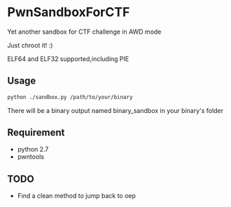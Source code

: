 # PwnSandboxForCTF
Yet another sandbox for CTF challenge in AWD mode

Just chroot it! :)

ELF64 and ELF32 supported,including PIE

## Usage

```bash
python ./sandbox.py /path/to/your/binary
```
There will be a binary output named binary_sandbox in your binary's folder

## Requirement

* python 2.7
* pwntools

## TODO

* Find a clean method to jump back to oep 
